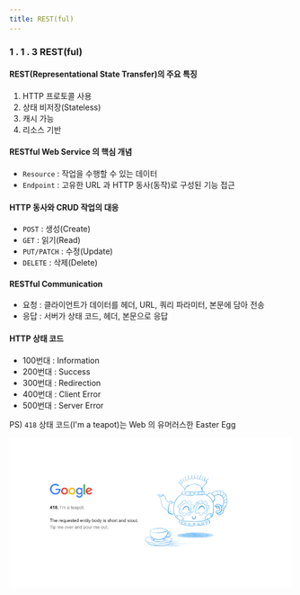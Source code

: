 ```yaml
---
title: REST(ful)
---
```


### 1 . 1 . 3 REST(ful)

#### REST(Representational State Transfer)의 주요 특징
1. HTTP 프로토콜 사용
2. 상태 비저장(Stateless)
3. 캐시 가능
4. 리소스 기반

#### RESTful Web Service 의 핵심 개념
  - `Resource` : 작업을 수행할 수 있는 데이터
  - `Endpoint` : 고유한 URL 과 HTTP 동사(동작)로 구성된 기능 접근

#### HTTP 동사와 CRUD 작업의 대응
  - `POST` : 생성(Create)
  - `GET` : 읽기(Read)
  - `PUT/PATCH` : 수정(Update)
  - `DELETE` : 삭제(Delete)

#### RESTful Communication
  - 요청 : 클라이언트가 데이터를 헤더, URL, 쿼리 파라미터, 본문에 담아 전송
  - 응답 : 서버가 상태 코드, 헤더, 본문으로 응답

#### HTTP 상태 코드
  - 100번대 : Information
  - 200번대 : Success
  - 300번대 : Redirection
  - 400번대 : Client Error
  - 500번대 : Server Error

PS) `418` 상태 코드(I'm a teapot)는 Web 의 유머러스한 Easter Egg

![GoogleStatus418](../Media/GoogleStatus418.png)

